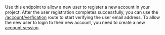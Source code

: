 Use this endpoint to allow a new user to register a new account in your project. After the user registration completes successfully, you can use the [/account/verfication](/docs/references/cloud/client-web/account#createVerification) route to start verifying the user email address. To allow the new user to login to their new account, you need to create a new [account session](/docs/references/cloud/client-web/account#createSession).